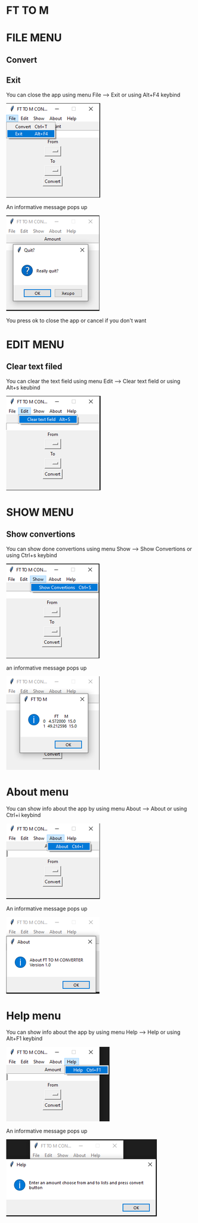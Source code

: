 # FT TO M 

# FILE MENU

## Convert

## Exit

You can close the app using menu File --> Exit or using Alt+F4 keybind

<p><img src = "doc images/file/exit menu.png" title="Close app">

An informative message pops up

<p><img src ="doc images/file/exit menu pop up.png" title="close app pop up"/> </p>

You press ok to close the app or cancel if you don't want

# EDIT MENU

## Clear text filed

You can clear the text field using menu Edit --> Clear text field or using Alt+s keubind

<p><img src ="doc images/edit/clear text field.png" title="clear text "/></p>

# SHOW MENU

## Show convertions

You can show done convertions using menu Show --> Show Convertions or using Ctrl+s keybind

<p><img src="doc images/show/show convertions.png"title ="show convertions menu"/>

an informative message pops up

<p><img src="doc images/show/show convertions pop up.png" title="show convertions pop up">


# About menu

You can show info about the app by using menu About --> About or using Ctrl+i keybind

<p><img src="doc images/about/about menu.png" title="about menu"/></p>

An informative message pops up

<p><img src="doc images/about/about.png" title="about menu"/></p> 

# Help menu

You can show info about the app by using menu Help --> Help or using Alt+F1 keybind

<p><img src="doc images/help/help menu.png" title="help menu"/></p>

An informative message pops up

<p><img src="doc images/help/help.png" title="help"/></p> 